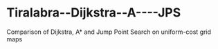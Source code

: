 Tiralabra--Dijkstra--A----JPS
=============================

Comparison of Dijkstra, A* and Jump Point Search on uniform-cost grid maps
